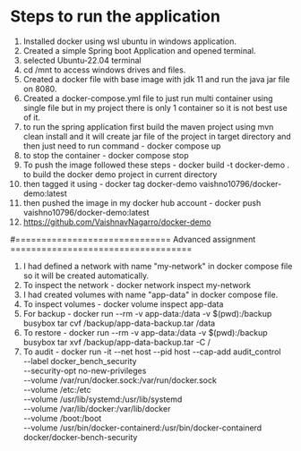 # Steps to run the application

1. Installed docker using wsl ubuntu in windows application.
2. Created a simple Spring boot Application and opened terminal.
3. selected Ubuntu-22.04 terminal
4. cd /mnt to access windows drives and files.
5. Created a docker file with base image with jdk 11 and run the java jar file on 8080.
6. Created a docker-compose.yml file to just run multi container using single file but in my project there is only 1 container so it is not best use of it.
7. to run the spring application first build the maven project using mvn clean install and it will create jar file of the project in target directory and then just need to run command - docker compose up
8. to stop the container - docker compose stop
9. To push the image followed these steps - docker build -t docker-demo . to build the docker demo project in current directory
10. then tagged it using - docker tag docker-demo vaishno10796/docker-demo:latest
11. then pushed the image in my docker hub account - docker push vaishno10796/docker-demo:latest
12. https://github.com/VaishnavNagarro/docker-demo

#============================== Advanced assignment ===================================
1. I had defined a network with name "my-network" in docker compose file so it will be created automatically.
2. To inspect the network - docker network inspect my-network
3. I had created volumes with name "app-data" in docker compose file.
4. To inspect volumes - docker volume inspect app-data
5. For backup - docker run --rm -v app-data:/data -v $(pwd):/backup busybox tar cvf /backup/app-data-backup.tar /data
6. To restore - docker run --rm -v app-data:/data -v $(pwd):/backup busybox tar xvf /backup/app-data-backup.tar -C /
7. To audit - docker run -it --net host --pid host --cap-add audit_control \
   --label docker_bench_security \
   --security-opt no-new-privileges \
   --volume /var/run/docker.sock:/var/run/docker.sock \
   --volume /etc:/etc \
   --volume /usr/lib/systemd:/usr/lib/systemd \
   --volume /var/lib/docker:/var/lib/docker \
   --volume /boot:/boot \
   --volume /usr/bin/docker-containerd:/usr/bin/docker-containerd \
   docker/docker-bench-security
